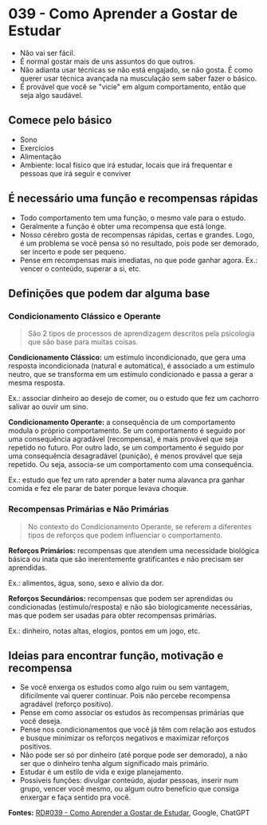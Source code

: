 # 039 - Como Aprender a Gostar de Estudar

- Não vai ser fácil.
- É normal gostar mais de uns assuntos do que outros.
- Não adianta usar técnicas se não está engajado, se não gosta. É como querer usar técnica avançada na musculação sem saber fazer o básico.
- É provável que você se "vicie" em algum comportamento, então que seja algo saudável.

## Comece pelo básico

- Sono
- Exercícios
- Alimentação
- Ambiente: local físico que irá estudar, locais que irá frequentar e pessoas que irá seguir e conviver

## É necessário uma função e recompensas rápidas

- Todo comportamento tem uma função, o mesmo vale para o estudo.
- Geralmente a função é obter uma recompensa que está longe.
- Nosso cérebro gosta de recompensas rápidas, certas e grandes. Logo, é um problema se você pensa só no resultado, pois pode ser demorado, ser incerto e pode ser pequeno.
- Pense em recompensas mais imediatas, no que pode ganhar agora. Ex.: vencer o conteúdo, superar a si, etc.

## Definições que podem dar alguma base

### Condicionamento Clássico e Operante

> São 2 tipos de processos de aprendizagem descritos pela psicologia que são base para muitas coisas.

**Condicionamento Clássico:** um estímulo incondicionado, que gera uma resposta incondicionada (natural e automática), é associado a um estímulo neutro, que se transforma em um estímulo condicionado e passa a gerar a mesma resposta.

Ex.: associar dinheiro ao desejo de comer, ou o estudo que fez um cachorro salivar ao ouvir um sino.

**Condicionamento Operante:** a consequência de um comportamento modula o próprio comportamento. Se um comportamento é seguido por uma consequência agradável (recompensa), é mais provável que seja repetido no futuro. Por outro lado, se um comportamento é seguido por uma consequência desagradável (punição), é menos provável que seja repetido. Ou seja, associa-se um comportamento com uma consequência.

Ex.: estudo que fez um rato aprender a bater numa alavanca pra ganhar comida e fez ele parar de bater porque levava choque.

### Recompensas Primárias e Não Primárias

> No contexto do Condicionamento Operante, se referem a diferentes tipos de reforços que podem influenciar o comportamento.

**Reforços Primários:** recompensas que atendem uma necessidade biológica básica ou inata que são inerentemente gratificantes e não precisam ser aprendidas.

Ex.: alimentos, água, sono, sexo e alívio da dor.

**Reforços Secundários:** recompensas que podem ser aprendidas ou condicionadas (estímulo/resposta) e não são biologicamente necessárias, mas que podem ser usadas para obter recompensas primárias.

Ex.: dinheiro, notas altas, elogios, pontos em um jogo, etc.

## Ideias para encontrar função, motivação e recompensa

- Se você enxerga os estudos como algo ruim ou sem vantagem, dificilmente vai querer continuar. Pois não percebe recompensa agradável (reforço positivo).
- Pense em como associar os estudos às recompensas primárias que você deseja.
- Pense nos condicionamentos que você já têm com relação aos estudos e busque minimizar os reforços negativos e maximizar reforços positivos.
- Não pode ser só por dinheiro (até porque pode ser demorado), a não ser que o dinheiro tenha algum significado mais primário.
- Estudar é um estilo de vida e exige planejamento.
- Possíveis funções: divulgar conteúdo, ajudar pessoas, inserir num grupo, vencer você mesmo, ou algum outro benefício que consiga enxergar e faça sentido pra você.

**Fontes:** [RD#039 - Como Aprender a Gostar de Estudar](https://treinamentos.eslendelanogare.com.br/55258-aulas-rd-2022/1863060-039-como-aprender-a-gostar-de-estudar), Google, ChatGPT
